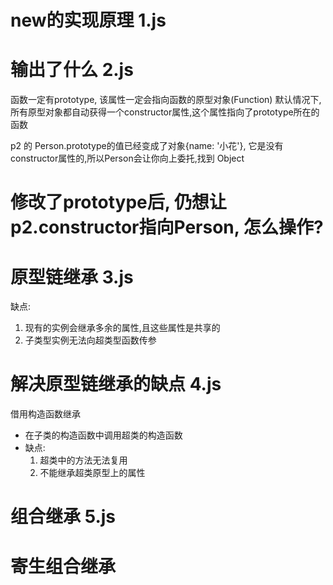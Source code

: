 # new的实现原理  1.js


# 输出了什么  2.js
函数一定有prototype, 该属性一定会指向函数的原型对象(Function)
默认情况下,所有原型对象都自动获得一个constructor属性,这个属性指向了prototype所在的函数

p2 的 Person.prototype的值已经变成了对象{name: '小花'}, 它是没有constructor属性的,所以Person会让你向上委托,找到 Object


# 修改了prototype后, 仍想让p2.constructor指向Person, 怎么操作?

# 原型链继承  3.js
缺点: 
1. 现有的实例会继承多余的属性,且这些属性是共享的
2. 子类型实例无法向超类型函数传参


# 解决原型链继承的缺点 4.js
借用构造函数继承
- 在子类的构造函数中调用超类的构造函数
- 缺点:
    1. 超类中的方法无法复用
    2. 不能继承超类原型上的属性


# 组合继承 5.js
# 寄生组合继承
